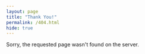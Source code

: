 ```yaml
---
layout: page
title: "Thank You!"
permalink: /404.html
hide: true
---
```

Sorry, the requested page wasn't found on the server.
